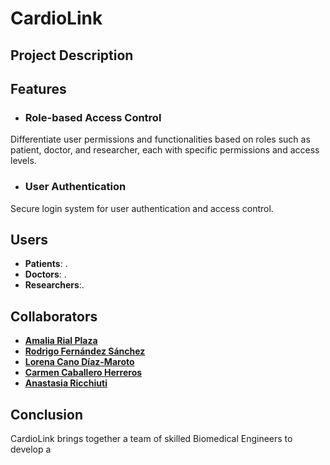 # CardioLink
## Project Description

## Features
* ### Role-based Access Control
Differentiate user permissions and functionalities based on roles such as patient, doctor, and researcher, each with specific permissions and access levels.
* ### User Authentication
Secure login system for user authentication and access control.

## Users
* **Patients**: .
* **Doctors**: .
* **Researchers**:.
## Collaborators
* **[Amalia Rial Plaza](https://github.com/AmaliaRial)**
* **[Rodrigo Fernández Sánchez](https://github.com/RodriFS0)** 
* **[Lorena Cano Díaz-Maroto](https://github.com/loreeenacano)**
* **[Carmen Caballero Herreros](https://github.com/carmeencaballero)**
* **[Anastasia Ricchiuti](https://github.com/anastasiaricchiuti)**
## Conclusion
CardioLink brings together a team of skilled Biomedical Engineers to develop a 
